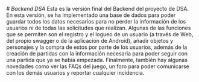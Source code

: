 <em> # Backend DSA </em>
Esta es la versión final del Backend del proyecto de DSA. En esta versión, se ha implementado una base de dados para poder guardar todos los datos necesarios para no perder la información de los usuarios ni de todas las solicitudes que realizan. Algunas de las funciones que se permiten son el registro y el logueo de un usuario (a través de Web, del propio swagger o de la aplicación de Android), añadir objetos y personajes y la compra de estos por parte de los usuarios, además de la creación de partidas con la información necesaria para poder seguir con una partida que ya se había empezada. Finalmente, también hay algunas novedades como ver las FAQs del juego, un foro para poder comunicarse con los demás usuarios y reportar cualquier incidencia.
